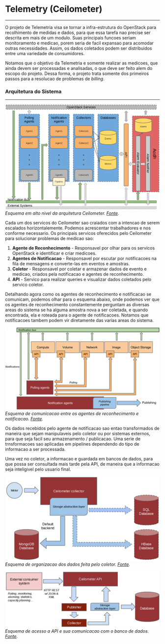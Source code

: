 # Telemetry (Ceilometer)
---

O projeto de Telemetria visa se tornar a infra-estrutura do OpenStack para recolhimento de medidas e dados, para que essa tarefa nao precise ser descrita em mais de um modulo. Suas principais funcoes seriam monitoramento e medicao, porem seria de facil expansao para acomodar outras necessidades. Assim, os dados coletados podem ser distribuidos entre uma variedade de consumidores.

Notamos que o objetivo da Telemetria e somente realizar as medicoes, que ainda devem ser processadas e analisadas, o que deve ser feito alem do escopo do projeto. Dessa forma, o projeto trata somente dos primeiros passos para a resolucao de problemas de _billing_.

### Arquitetura do Sistema
---

![Arquitetura Telemetry](../../images/Ceilometer-Arquitetura.png)
*Esquema em alto nivel da arquitetura Ceilometer. [Fonte](http://docs.openstack.org/developer/ceilometer).*

Cada um dos servicos do Ceilometer sao craiados com a intencao de serem escalados horizontalemente. Podemos acrescentar trabalhadores e nos conforme necessario. Os principais servicos oferecidos pelo Ceilometer para solucionar problemas de medicao sao:

1. __Agente de Reconhecimento__ - Responsavel por olhar para os servicos OpenStack e identificar e criar medicoes.
2. __Agentes de Notificacao__ - Responsavel por escutar por notificacoes na fila de mensagens e converte-las em eventos e amostras.
3. __Coletor__ - Responsavel por coletar e armazenar dados de evento e medicao, criados pela notificacao e agentes de reconhecimento. 
4. __API__ - Servico para realizar queries e visualizar dados coletados pelo servico coletor.

Detalhando agora como os agentes de reconhecimento e notificacao se comunicam, podemos olhar para o esquema abaixo, onde podemos ver que os agentes de reconhecimento constantemente perguntam as diversas areas do sistema se ha alguma amostra nova a ser coletada, e quando encontrada, ela e roteada para o agente de notificacoes. Notamos que notificacoes tambem podem vir diretamente das varias areas do sistema.

![Agentes Telemetry](../../images/Ceilometer-Agentes.png)
*Esquema de comunicacao entre os agentes de reconhecimento e notificacao. [Fonte](http://docs.openstack.org/developer/ceilometer).*

Os dados recebidos pelo agente de notificacao sao entao transformados de maneira que sejam manipulaveis pelo coletor ou por sistemas externos, para que seja facil seu armazenamento / publicacao. Uma serie de trnsformacoes sao aplicadas em pipelines dependendo do tipo de informacao a ser processada.

Uma vez no coletor, a informacao e guardada em bancos de dados, para que possa ser consultada mais tarde pela API, de maneira que a informacao seja inteligivel pelo usuario final.

![Coletor Telemetry](../../images/Ceilometer-Coletor.png)
*Esquema de organizacao dos dados feita pelo coletor. [Fonte](http://docs.openstack.org/developer/ceilometer).*

![API Telemetry](../../images/Ceilometer-API.png)
*Esquema de acesso a API e sua comunicacao com o banco de dados. [Fonte](http://docs.openstack.org/developer/ceilometer).*

